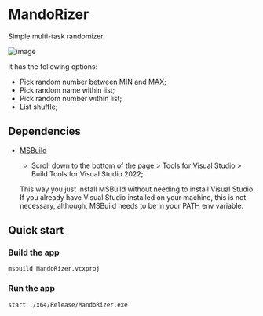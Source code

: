 # MandoRizer

Simple multi-task randomizer.

![image](https://github.com/Nicolas-Soares/MandoRizer2/assets/71686515/4ca1222f-7a7a-4f59-8242-9693acfdbdc3)

It has the following options:

- Pick random number between MIN and MAX;
- Pick random name within list;
- Pick random number within list;
- List shuffle;

## Dependencies

- [MSBuild](https://visualstudio.microsoft.com/pt-br/downloads/)
    - Scroll down to the bottom of the page > Tools for Visual Studio > Build Tools for Visual Studio 2022;
    
    This way you just install MSBuild without needing to install Visual Studio. If you already have Visual Studio installed on your machine, this is not necessary, although, MSBuild needs to be in your PATH env variable.

## Quick start
### Build the app

```
msbuild MandoRizer.vcxproj
```

### Run the app
```
start ./x64/Release/MandoRizer.exe
```